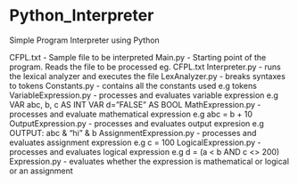 # Python_Interpreter
Simple Program Interpreter using Python

CFPL.txt - Sample file to be interpreted
Main.py - Starting point of the program. Reads the file to be processed eg. CFPL.txt
Interpreter.py - runs the lexical analyzer and executes the file
LexAnalyzer.py - breaks syntaxes to tokens
Constants.py - contains all the constants used e.g tokens
VariableExpression.py - processes and evaluates variable expression 
  e.g VAR abc, b, c AS INT
      VAR d=”FALSE” AS BOOL
MathExpression.py - processes and evaluate mathematical expression 
  e.g abc = b + 10
OutputExpression.py - processes and evaluates output expresion 
  e.g OUTPUT: abc & “hi” & b 
AssignmentExpression.py - processes and evaluates assignment expression
  e.g c = 100
LogicalExpression.py - processes and evaluates logical expression 
  e.g d = (a < b AND c <> 200)
Expression.py - evaluates whether the expression is mathematical or logical or an assignment
      


